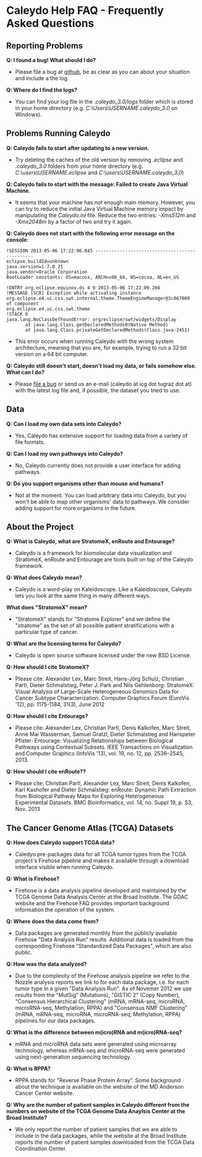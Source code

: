 # Caleydo Help FAQ - Frequently Asked Questions

## Reporting Problems

**Q: I found a bug! What should I do?**

- Please file a bug at [github](https://github.com/Caleydo/caleydo/issues), be as clear as you can about your situation and include a the log.

**Q: Where do I find the logs?**

- You can find your log file in the *.caleydo_3.0/logs* folder which is stored in your home directory (e.g. *C:\Users\USERNAME\.caleydo_3.0* on Windows).

## Problems Running Caleydo

**Q: Caleydo fails to start after updating to a new version.**

- Try deleting the caches of the old version by removing *.eclipse* and *.caleydo\_3.0* folders from your home directory (e.g. *C:\users\USERNAME\.eclipse* and *C:\users\USERNAME\.caleydo\_3.0*)

**Q: Caleydo fails to start with the message: Failed to create Java Virtual Machine.**

- It seems that your machine has not enough main memory. However, you can try to reduce the initial Java Virtual Machine memory impact by manipulating the *Caleydo.ini* file. Reduce the two entries: *-Xms512m* and *-Xmx2048m* by a factor of two and try it again.

**Q: Caleydo does not start with the following error message on the console:**

    !SESSION 2013-05-06 17:22:06.045 -----------------------------------------------
    eclipse.buildId=unknown
    java.version=1.7.0_21
    java.vendor=Oracle Corporation
    BootLoader constants: OS=macosx, ARCH=x86_64, WS=cocoa, NL=en_US
    
    !ENTRY org.eclipse.equinox.ds 4 0 2013-05-06 17:22:09.266
    !MESSAGE [SCR] Exception while activating instance org.eclipse.e4.ui.css.swt.internal.theme.ThemeEngineManager@3c867009 of component 
    org.eclipse.e4.ui.css.swt.theme  
    !STACK 0
    java.lang.NoClassDefFoundError: org/eclipse/swt/widgets/Display
           at java.lang.Class.getDeclaredMethods0(Native Method)
           at java.lang.Class.privateGetDeclaredMethods(Class.java:2451)

- This error occurs when running Caleydo with the wrong system architecture, meaning that you are, for example, trying to run a 32 bit version on a 64 bit computer.

**Q:** **Caleydo still doesn't start, doesn't load my data, or fails somehow else. What can I do?**

- Please [file a bug](https://github.com/Caleydo/caleydo/issues) or send us an e-mail (caleydo at icg dot tugraz dot at) with the latest log file and, if possible, the dataset you tried to use. 


## Data 

**Q: Can I load my own data sets into Caleydo?**

- Yes, Caleydo has extensive support for loading data from a variety of file formats.

**Q: Can I load my own pathways into Caleydo?**

- No, Caleydo currently does not provide a user interface for adding pathways.

**Q: Do you support organisms other than mouse and humans?**

- Not at the moment. You can load arbitrary data into Caleydo, but you won't be able to map other organisms' data to pathways. We consider adding support for more organisms in the future. 

## About the Project

**Q: What is Caleydo, what are StratomeX, enRoute and Entourage?**

- Caleydo is a framework for biomolecular data visualization and StratomeX, enRoute and Entourage are tools built on top of the Caleydo framework.

**Q: What does Caleydo mean?**

- Caleydo is a word-play on Kaleidoscope. Like a Kaleidoscope, Caleydo lets you look at the same thing in many different ways. 

**What does "StratomeX" mean?**

- "StratomeX" stands for "Stratome Explorer" and we define the "stratome" as the set of all possible patient stratifications with a particular type of cancer.

**Q: What are the licensing terms for Caleydo?**

- Caleydo is open source software licensed under the new BSD License.

**Q: How should I cite StratomeX?**

- Please cite: Alexander Lex, Marc Streit, Hans-Jörg Schulz, Christian Partl, Dieter Schmalstieg, Peter J. Park and Nils Gehlenborg: StratomeX: Visual Analysis of Large-Scale Heterogeneous Genomics Data for Cancer Subtype Characterization. Computer Graphics Forum (EuroVis '12), pp. 1175-1184, 31(3), June 2012

**Q: How should I cite Entourage?**

- Please cite: Alexander Lex, Christian Partl, Denis Kalkofen, Marc Streit, Anne Mai Wasserman, Samuel Gratzl, Dieter Schmalstieg and Hanspeter Pfister: Entourage: Visualizing Relationships between Biological Pathways using Contextual Subsets. IEEE Transactions on Visualization and Computer Graphics (InfoVis '13), vol. 19, no. 12, pp. 2536–2545, 2013.

**Q: How should I cite enRoute??**

- Please cite: Christian Partl, Alexander Lex, Marc Streit, Denis Kalkofen, Karl Kashofer and Dieter Schmalstieg: enRoute: Dynamic Path Extraction from Biological Pathway Maps for Exploring Heterogeneous Experimental Datasets. BMC Bioinformatics, vol. 14, no. Suppl 19, p. S3, Nov. 2013


## The Cancer Genome Atlas (TCGA) Datasets

**Q: How does Caleydo support TCGA data?**

- Caledyo pre-packages data for all TCGA tumor types from the TCGA project's Firehose pipeline and makes it available through a download interface visible when running Caleydo. 

**Q: What is Firehose?**

- Firehose is a data analysis pipeline developed and maintained by the TCGA Genome Data Analysis Center at the Broad Institute. The GDAC website and the Firehose FAQ provides important background information the operation of the system.

**Q: Where does the data come from?**

- Data packages are generated monthly from the publicly available Firehose "Data Analysis Run" results. Additional data is loaded from the corresponding Firehose "Standardized Data Packages", which are also public.

**Q: How was the data analyzed?**

- Due to the complexity of the Firehose analysis pipeline we refer to the Nozzle analysis reports we link to for each data package, i.e. for each tumor type in a given "Data Analysis Run". As of Novemer 2012 we use results from the "MutSig" (Mutations), "GISTIC 2" (Copy Number), "Consensus Hierarchical Clustering" (mRNA, mRNA-seq, microRNA, microRNA-seq, Methylation, RPPA) and "Consensus NMF Clustering" (mRNA, mRNA-seq, microRNA, microRNA-seq, Methylation, RPPA) pipelines for our data packages.

**Q: What is the difference between m(icro)RNA and m(icro)RNA-seq?**

- mRNA and microRNA data sets were generated using microarray technology, whereas mRNA-seq and microRNA-seq were generated using next-generation sequencing technology.

**Q: What is RPPA?**

- RPPA stands for "Reverse Phase Protein Array". Some background about the technique is available on the website of the MD Anderson Cancer Center website.


**Q: Why are the number of patient samples in Caleydo different from the numbers on website of the TCGA Genome Data Anaylsis Center at the Broad Institute?**

- We only report the number of patient samples that we are able to include in the data packages, while the website at the Broad Institute reports the number of patient samples downloaded from the TCGA Data Coordination Center.



